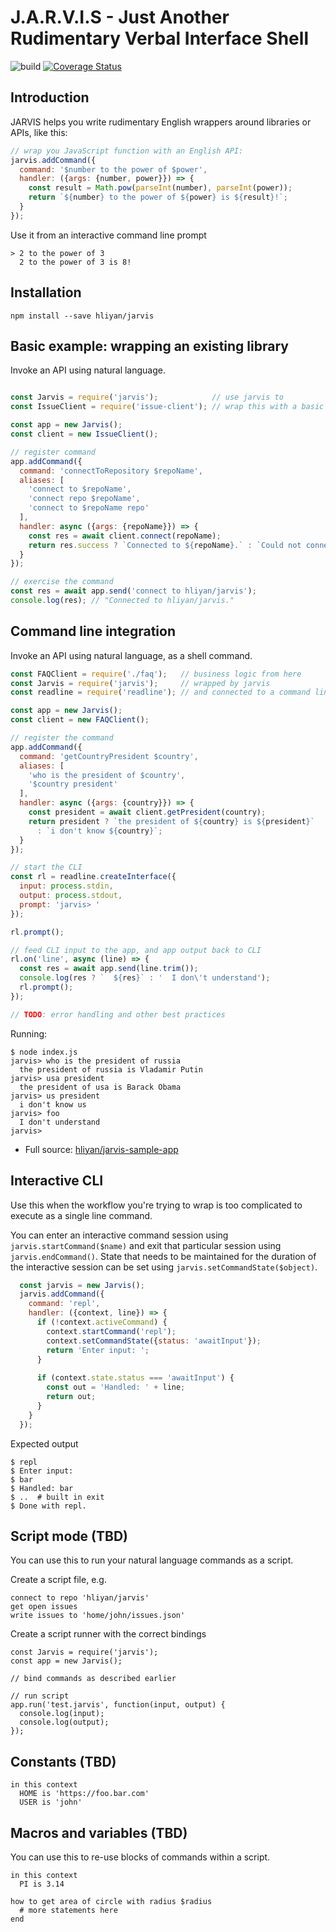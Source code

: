 # J.A.R.V.I.S - Just Another Rudimentary Verbal Interface Shell

![build](https://travis-ci.org/hliyan/jarvis.svg?branch=master) 
[![Coverage Status](https://coveralls.io/repos/github/hliyan/jarvis/badge.svg?branch=master)](https://coveralls.io/github/hliyan/jarvis?branch=master)

## Introduction

JARVIS helps you write rudimentary English wrappers around libraries or APIs, like this:

```javascript
// wrap you JavaScript function with an English API:
jarvis.addCommand({
  command: '$number to the power of $power',
  handler: ({args: {number, power}}) => {
    const result = Math.pow(parseInt(number), parseInt(power));
    return `${number} to the power of ${power} is ${result}!`;
  }
});
```

Use it from an interactive command line prompt

```shell
> 2 to the power of 3
  2 to the power of 3 is 8!
```

## Installation

```
npm install --save hliyan/jarvis
```

## Basic example: wrapping an existing library

Invoke an API using natural language.

```javascript

const Jarvis = require('jarvis');            // use jarvis to
const IssueClient = require('issue-client'); // wrap this with a basic english API

const app = new Jarvis();
const client = new IssueClient();

// register command
app.addCommand({
  command: 'connectToRepository $repoName',
  aliases: [
    'connect to $repoName',
    'connect repo $repoName',
    'connect to $repoName repo'
  ],
  handler: async ({args: {repoName}}) => {
    const res = await client.connect(repoName);
    return res.success ? `Connected to ${repoName}.` : `Could not connect to ${repoName}. Here's the error: ${res.error}`;
  }
});

// exercise the command
const res = await app.send('connect to hliyan/jarvis');
console.log(res); // "Connected to hliyan/jarvis."
```

## Command line integration

Invoke an API using natural language, as a shell command.

```javascript
const FAQClient = require('./faq');   // business logic from here
const Jarvis = require('jarvis');     // wrapped by jarvis 
const readline = require('readline'); // and connected to a command line

const app = new Jarvis();
const client = new FAQClient();

// register the command
app.addCommand({
  command: 'getCountryPresident $country',
  aliases: [
    'who is the president of $country',
    '$country president'
  ],
  handler: async ({args: {country}}) => {
    const president = await client.getPresident(country);
    return president ? `the president of ${country} is ${president}`
      : `i don't know ${country}`;
  }
});

// start the CLI
const rl = readline.createInterface({
  input: process.stdin,
  output: process.stdout,
  prompt: 'jarvis> '
});

rl.prompt();

// feed CLI input to the app, and app output back to CLI
rl.on('line', async (line) => {
  const res = await app.send(line.trim());
  console.log(res ? `  ${res}` : '  I don\'t understand');
  rl.prompt();
});

// TODO: error handling and other best practices
```

Running:
```shell
$ node index.js
jarvis> who is the president of russia
  the president of russia is Vladamir Putin
jarvis> usa president
  the president of usa is Barack Obama
jarvis> us president
  i don't know us
jarvis> foo
  I don't understand
jarvis> 
```

* Full source: [hliyan/jarvis-sample-app](https://github.com/hliyan/jarvis-sample-app)

## Interactive CLI

Use this when the workflow you're trying to wrap is too complicated to execute as a single line command.

You can enter an interactive command session using `jarvis.startCommand($name)` and exit that particular session using `jarvis.endCommand()`. State that needs to be maintained for the duration of the interactive session can be set using `jarvis.setCommandState($object)`.

```javascript
  const jarvis = new Jarvis();
  jarvis.addCommand({
    command: 'repl',
    handler: ({context, line}) => {
      if (!context.activeCommand) {
        context.startCommand('repl');
        context.setCommandState({status: 'awaitInput'});
        return 'Enter input: ';
      }
  
      if (context.state.status === 'awaitInput') {
        const out = 'Handled: ' + line;
        return out;
      }
    }
  });
```

Expected output
```
$ repl
$ Enter input:
$ bar
$ Handled: bar
$ ..  # built in exit
$ Done with repl.
```

## Script mode (TBD)

You can use this to run your natural language commands as a script.

Create a script file, e.g.

```
connect to repo 'hliyan/jarvis'
get open issues
write issues to 'home/john/issues.json'
```

Create a script runner with the correct bindings

```
const Jarvis = require('jarvis');
const app = new Jarvis();

// bind commands as described earlier

// run script
app.run('test.jarvis', function(input, output) {
  console.log(input);
  console.log(output);
});

```

## Constants (TBD)

```
in this context
  HOME is 'https://foo.bar.com'
  USER is 'john'
```

## Macros and variables (TBD)

You can use this to re-use blocks of commands within a script.

```
in this context
  PI is 3.14

how to get area of circle with radius $radius
  # more statements here
end
```



